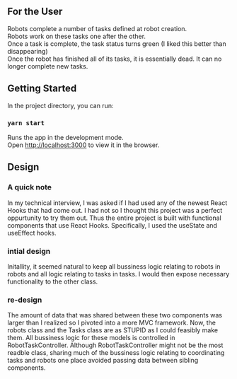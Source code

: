 ## For the User

Robots complete a number of tasks defined at robot creation. <br />
Robots work on these tasks one after the other. <br/>
Once a task is complete, the task status turns green (I liked this better than disappearing) <br />
Once the robot has finished all of its tasks, it is essentially dead. It can no longer complete new tasks. <br />

## Getting Started

In the project directory, you can run:

### `yarn start`

Runs the app in the development mode.<br />
Open [http://localhost:3000](http://localhost:3000) to view it in the browser.

## Design

### A quick note
In my technical interview, I was asked if I had used any of the newest React Hooks that had come out. I had not so I thought this project was a perfect oppurtunity to try them out. Thus the entire project is built with functional components that use React Hooks. Specifically, I used the useState and useEffect hooks.

### intial design
Initallity, it seemed natural to keep all bussiness logic relating to robots in robots and all logic relating to tasks in tasks. I would then expose necessary functionality to the other class.

###  re-design
The amount of data that was shared between these two components was larger than I realized so I pivoted into a more MVC framework. Now, the robots class and the Tasks class are as STUPID as I could feasibly make them. All bussiness logic for these models is controlled in RobotTaskController. Although RobotTaskController might not be the most readble class, sharing much of the bussiness logic relating to coordinating tasks and robots one place avoided passing data between sibling components.





